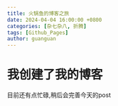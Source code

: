 ```yaml
---
title: 火锅鱼的博客之旅
date: 2024-04-04 16:00:00 +0800
categories: [杂七杂八, 折腾]
tags: [Github_Pages]
author: guanguan     
---
```


# 我创建了我的博客

目前还有点忙碌,稍后会完善今天的post